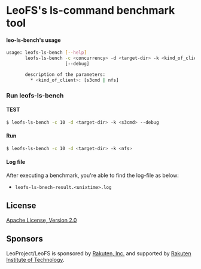 # LeoFS's ls-command benchmark tool

#### leo-ls-bench's usage
```bash
usage: leofs-ls-bench [--help]
       leofs-ls-bench -c <concurrency> -d <target-dir> -k <kind_of_client>
                      [--debug]

       description of the parameters:
         * <kind_of_client>: [s3cmd | nfs]
```


### Run leofs-ls-bench
#### TEST
```bash
$ leofs-ls-bench -c 10 -d <target-dir> -k <s3cmd> --debug
```
#### Run
```bash
$ leofs-ls-bench -c 10 -d <target-dir> -k <nfs>
```

#### Log file
After executing a benchmark, you're able to find the log-file as below:

* ``leofs-ls-bnech-result.<unixtime>.log``


## License
[Apache License, Version 2.0](http://www.apache.org/licenses/LICENSE-2.0)

## Sponsors

LeoProject/LeoFS is sponsored by [Rakuten, Inc.](http://global.rakuten.com/corp/) and supported by [Rakuten Institute of Technology](http://rit.rakuten.co.jp/).